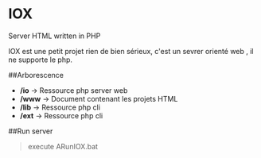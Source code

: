# IOX
Server HTML written in PHP
 
 IOX est une petit projet rien de bien sérieux, c'est un sevrer orienté web
 , il ne supporte le php.

##Arborescence 

* <b>/io</b>  &rarr; Ressource php server web
* <b>/www</b> &rarr; Document contenant les projets HTML
* <b>/lib</b> &rarr; Ressource php cli
* <b>/ext</b> &rarr; Ressource php cli

##Run server

> execute ARunIOX.bat
